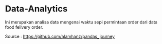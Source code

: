 # Data-Analytics

Ini merupakan analisa data mengenai waktu sepi permintaan order dari data food felivery order.

Source :
https://github.com/alamhanz/pandas_journey
